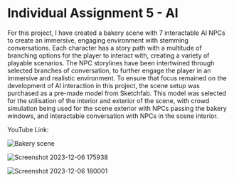 # Individual Assignment 5 - AI 

For this project, I have created a bakery scene with 7 interactable AI NPCs to create an immersive, engaging environment with stemming conversations. Each character has a story path with a multitude of branching options for the player to interact with, creating a variety of playable scenarios. The NPC storylines have been intertwined through selected branches of conversation, to further engage the player in an immersive and realistic environment. 
To ensure that focus remained on the development of AI interaction in this project, the scene setup was purchased as a pre-made model from Sketchfab. This model was selected for the utilisation of the interior and exterior of the scene, with crowd simulation being used for the scene exterior with NPCs passing the bakery windows, and interactable conversation with NPCs in the scene interior. 

YouTube Link: 

![Bakery scene](https://github.com/ArberryAmelia/AI-Assignment/assets/99979427/18f348bb-6154-421b-a952-f4d6bb06b782)

![Screenshot 2023-12-06 175938](https://github.com/ArberryAmelia/AI-Assignment/assets/99979427/7d98f3a9-cc3a-4944-b5ac-59c7c57ed6b4)

![Screenshot 2023-12-06 180001](https://github.com/ArberryAmelia/AI-Assignment/assets/99979427/48ecbbbb-636f-4041-9c70-68915cdb4a24)

